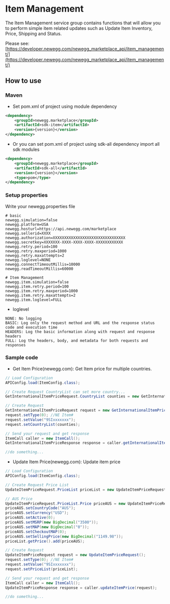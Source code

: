 # Item Management
The Item Management service group contains functions that will allow you to perform simple item related updates such as Update Item Inventory, Price, Shipping and Status.

Please see: [https://developer.newegg.com/newegg_marketplace_api/item_management/](https://developer.newegg.com/newegg_marketplace_api/item_management/)

## How to use
### Maven
- Set pom.xml of project using module dependency
```xml
<dependency>
    <groupId>newegg.marketplace</groupId>
    <artifactId>sdk-item</artifactId>
    <version>{version}</version>
</dependency>
```

- Or you can set pom.xml of project using sdk-all dependency import all sdk modules
```xml
<dependency>
    <groupId>newegg.marketplace</groupId>
    <artifactId>sdk-all</artifactId>
    <version>{version}</version>
    <type>pom</type>
</dependency>
```

### Setup properties
Write your newegg.properties file
```properties
# basic
newegg.simulation=false
newegg.platform=USA
newegg.hosturl=https://api.newegg.com/marketplace
newegg.sellerid=XXXX
newegg.authorization=XXXXXXXXXXXXXXXXXXXXXXXXXXXXXXXX
newegg.secretkey=XXXXXXX-XXXX-XXXX-XXXX-XXXXXXXXXXXX
newegg.retry.period=100
newegg.retry.maxperiod=1000
newegg.retry.maxattempts=2
newegg.loglevel=NONE
newegg.connectTimeoutMillis=10000
newegg.readTimeoutMillis=60000

# Item Management
newegg.item.simulation=false
newegg.item.retry.period=100
newegg.item.retry.maxperiod=1000
newegg.item.retry.maxattempts=2
newegg.item.loglevel=FULL
```

- loglevel
```
NONE: No logging
BASIC: Log only the request method and URL and the response status code and execution time
HEADERS: Log the basic information along with request and response headers
FULL: Log the headers, body, and metadata for both requests and responses
```

### Sample code
- Get Item Price(newegg.com): Get Item price for multiple countries.
```java
// Load Configuration
APIConfig.load(ItemConfig.class);

// Create Request CountryList can set more country...
GetInternationalItemPriceRequest.CountryList counties = new GetInternationalItemPriceRequest.CountryList();

// Create Request
GetInternationalItemPriceRequest request = new GetInternationalItemPriceRequest();
request.setType(0); //NE Item#
request.setValue("9SIxxxxxxx");
request.setCountryList(counties);

// Send your request and get response
ItemCall caller = new ItemCall();
GetInternationalItemPriceResponse response = caller.getInternationalItemPrice(request);

//do something...
```

- Update Item Price(newegg.com): Update item price
```java
// Load Configuration
APIConfig.load(ItemConfig.class);

// Create Request Price List
UpdateItemPriceRequest.PriceList priceList = new UpdateItemPriceRequest.PriceList();

// AUS Price
UpdateItemPriceRequest.PriceList.Price priceAUS = new UpdateItemPriceRequest.PriceList.Price();
priceAUS.setCountryCode("AUS");
priceAUS.setCurrency("USD");
priceAUS.setActive(0);
priceAUS.setMSRP(new BigDecimal("3500"));
priceAUS.setMAP(new BigDecimal("0"));
priceAUS.setCheckoutMAP(0);
priceAUS.setSellingPrice(new BigDecimal("1149.98"));
priceList.getPrice().add(priceAUS);

// Create Request
UpdateItemPriceRequest request = new UpdateItemPriceRequest();
request.setType(0); //NE Item#
request.setValue("9SIxxxxxxx");
request.setPriceList(priceList);

// Send your request and get response
ItemCall caller = new ItemCall();
UpdateItemPriceResponse response = caller.updateItemPrice(request);

//do something...
```
